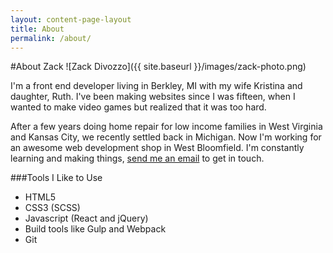 ```yaml
---
layout: content-page-layout
title: About
permalink: /about/
---
```

#About Zack
![Zack Divozzo]({{ site.baseurl }}/images/zack-photo.png)

I'm a front end developer living in Berkley, MI with my wife Kristina and daughter, Ruth. I've been making websites since I was fifteen, when I wanted to make video games but realized that it was too hard.  

After a few years doing home repair for low income families in West Virginia and Kansas City, we recently settled back in Michigan. Now I'm working for an awesome web development shop in West Bloomfield. I'm constantly learning and making things, <a href="&#109;a&#105;l&#116;&#111;:&#122;&#97;&#99;&#104;&#97;&#114;&#121;&#100;&#105;&#118;&#111;&#122;&#122;&#111;&#64;&#103;&#109;&#97;&#105;&#108;&#46;&#99;&#111;&#109;">send me an email</a> to get in touch.

###Tools I Like to Use

* HTML5
* CSS3 (SCSS)
* Javascript (React and jQuery)
* Build tools like Gulp and Webpack
* Git
